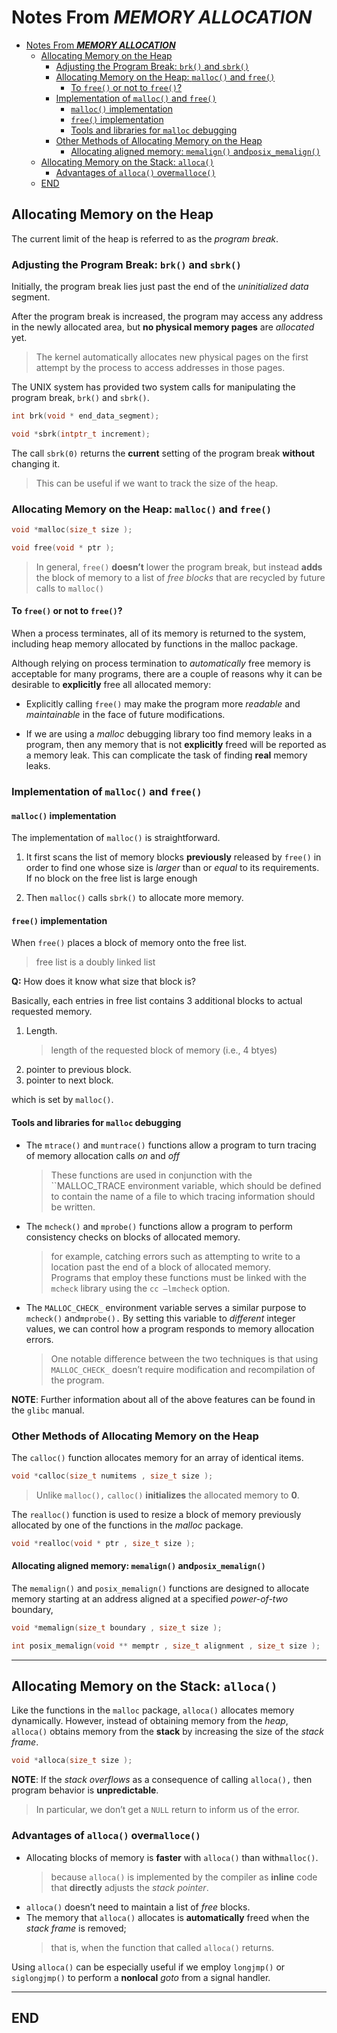 # Notes From ***MEMORY ALLOCATION***

- [Notes From ***MEMORY ALLOCATION***](#notes-from-memory-allocation)
  - [Allocating Memory on the Heap](#allocating-memory-on-the-heap)
    - [Adjusting the Program Break: `brk()` and `sbrk()`](#adjusting-the-program-break-brk-and-sbrk)
    - [Allocating Memory on the Heap: `malloc()` and `free()`](#allocating-memory-on-the-heap-malloc-and-free)
      - [To `free()` or not to `free()`?](#to-free-or-not-to-free)
    - [Implementation of `malloc()` and `free()`](#implementation-of-malloc-and-free)
      - [`malloc()` implementation](#malloc-implementation)
      - [`free()` implementation](#free-implementation)
      - [Tools and libraries for `malloc` debugging](#tools-and-libraries-for-malloc-debugging)
    - [Other Methods of Allocating Memory on the Heap](#other-methods-of-allocating-memory-on-the-heap)
      - [Allocating aligned memory: `memalign()` and`posix_memalign()`](#allocating-aligned-memory-memalign-andposix_memalign)
  - [Allocating Memory on the Stack: `alloca()`](#allocating-memory-on-the-stack-alloca)
    - [Advantages of `alloca()` over`malloce()`](#advantages-of-alloca-overmalloce)
  - [END](#end)

## Allocating Memory on the Heap

The current limit of the heap is referred to as the *program break*.

### Adjusting the Program Break: `brk()` and `sbrk()`

Initially, the program break lies just past the end of the *uninitialized data* segment.

After the program break is increased, the program may access any address in the newly allocated area, but **no physical memory pages** are *allocated* yet.
> The kernel automatically allocates new physical pages on the first attempt by the process to access addresses in those pages.

The UNIX system has provided two system calls for manipulating the program break, `brk()` and `sbrk()`.

```c
int brk(void * end_data_segment);

void *sbrk(intptr_t increment);
```

The call `sbrk(0)` returns the **current** setting of the program break **without** changing it.
> This can be useful if we want to track the size of the heap.

### Allocating Memory on the Heap: `malloc()` and `free()`

```c
void *malloc(size_t size );

void free(void * ptr );
```

> In general, `free()` **doesn’t** lower the program break, but instead **adds** the block of memory to a list of *free blocks* that are recycled by future calls to `malloc()`

#### To `free()` or not to `free()`?

When a process terminates, all of its memory is returned to the system, including heap memory allocated by functions in the malloc package.

Although relying on process termination to *automatically* free memory is acceptable for many programs, there are a couple of reasons why it can be desirable to **explicitly** free all allocated memory:

- Explicitly calling `free()` may make the program more *readable* and *maintainable* in the face of future modifications.

- If we are using a *malloc* debugging library too find memory leaks in a program, then any memory that is not **explicitly** freed will be reported as a memory leak. This can complicate the task of finding **real** memory leaks.

### Implementation of `malloc()` and `free()`

#### `malloc()` implementation

The implementation of `malloc()` is straightforward.

1. It first scans the list of memory blocks **previously** released by `free()` in order to find one whose size is *larger* than or *equal* to its requirements.  
If no block on the free list is large enough

2. Then `malloc()` calls `sbrk()` to allocate more memory.

#### `free()` implementation

When `free()` places a block of memory onto the free list.
> free list is a doubly linked list

**Q:** How does it know what size that block is?

Basically, each entries in free list contains 3 additional blocks to actual requested memory.

1. Length.
    > length of the requested block of memory (i.e., 4 btyes)
2. pointer to previous block.
3. pointer to next block.

which is set by `malloc()`.

#### Tools and libraries for `malloc` debugging

- The `mtrace()` and `muntrace()` functions allow a program to turn tracing of memory allocation calls *on* and *off*
    > These functions are used in conjunction with the ``MALLOC_TRACE environment variable, which should be defined to contain the name of a file to which tracing information should be written.

- The `mcheck()` and `mprobe()` functions allow a program to perform consistency checks on blocks of allocated memory.
    > for example, catching errors such as attempting to write to a location past the end of a block of allocated memory.  
    Programs that employ these functions must be linked with the `mcheck` library using the `cc –lmcheck` option.
- The `MALLOC_CHECK_` environment variable serves a similar purpose to `mcheck()` and`mprobe().` By setting this variable to *different* integer values, we can control how a program responds to memory allocation errors.
  > One notable difference between the two techniques is that using `MALLOC_CHECK_` doesn’t require modification and recompilation of the program.

**NOTE**: Further information about all of the above features can be found in the `glibc` manual.

### Other Methods of Allocating Memory on the Heap

The `calloc()` function allocates memory for an array of identical items.

```c
void *calloc(size_t numitems , size_t size );
```

> Unlike `malloc(),` `calloc()` **initializes** the allocated memory to **0**.

The `realloc()` function is used to resize a block of memory previously allocated by one of the functions in the *malloc* package.

```c
void *realloc(void * ptr , size_t size );
```

#### Allocating aligned memory: `memalign()` and`posix_memalign()`

The `memalign()` and `posix_memalign()` functions are designed to allocate memory starting at an address aligned at a specified *power-of-two* boundary,

```c
void *memalign(size_t boundary , size_t size );
```

```c
int posix_memalign(void ** memptr , size_t alignment , size_t size );
```

---

## Allocating Memory on the Stack: `alloca()`

Like the functions in the `malloc` package, `alloca()` allocates memory dynamically.
However, instead of obtaining memory from the *heap*, `alloca()` obtains memory from the **stack** by increasing the size of the *stack frame*.

```c
void *alloca(size_t size );
```

**NOTE**: If the *stack overflows* as a consequence of calling `alloca(),` then program behavior is **unpredictable**.
> In particular, we don’t get a `NULL` return to inform us of the error.

### Advantages of `alloca()` over`malloce()`

- Allocating blocks of memory is **faster** with `alloca()` than with`malloc()`.
    > because `alloca()` is implemented by the compiler as **inline** code that **directly** adjusts the *stack pointer*.
- `alloca()` doesn’t need to maintain a list of *free* blocks.
- The memory that `alloca()` allocates is **automatically** freed when the *stack frame* is removed;
    > that is, when the function that called `alloca()` returns.

Using `alloca()` can be especially useful if we employ `longjmp()` or `siglongjmp()` to perform a **nonlocal** *goto* from a signal handler.

---

## END